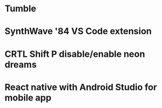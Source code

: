 # Tumble

# SynthWave '84 VS Code extension
# CRTL Shift P disable/enable neon dreams

# React native with Android Studio for mobile app